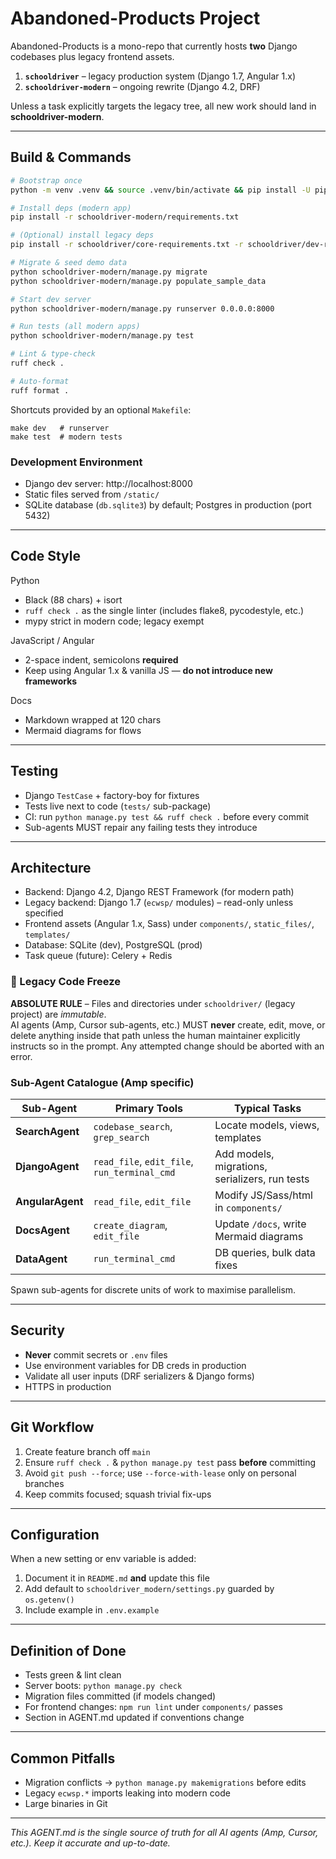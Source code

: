 # Abandoned-Products Project

Abandoned-Products is a mono-repo that currently hosts **two** Django codebases plus legacy frontend assets.

1. **`schooldriver`** – legacy production system (Django 1.7, Angular 1.x)
2. **`schooldriver-modern`** – ongoing rewrite (Django 4.2, DRF)

Unless a task explicitly targets the legacy tree, all new work should land in **schooldriver-modern**.

---

## Build & Commands

```bash
# Bootstrap once
python -m venv .venv && source .venv/bin/activate && pip install -U pip

# Install deps (modern app)
pip install -r schooldriver-modern/requirements.txt

# (Optional) install legacy deps
pip install -r schooldriver/core-requirements.txt -r schooldriver/dev-requirements.txt

# Migrate & seed demo data
python schooldriver-modern/manage.py migrate
python schooldriver-modern/manage.py populate_sample_data

# Start dev server
python schooldriver-modern/manage.py runserver 0.0.0.0:8000

# Run tests (all modern apps)
python schooldriver-modern/manage.py test

# Lint & type-check
ruff check .

# Auto-format
ruff format .
```

Shortcuts provided by an optional `Makefile`:

```
make dev   # runserver
make test  # modern tests
```

### Development Environment

- Django dev server: http://localhost:8000
- Static files served from `/static/`
- SQLite database (`db.sqlite3`) by default; Postgres in production (port 5432)

---

## Code Style

Python
- Black (88 chars) + isort
- `ruff check .` as the single linter (includes flake8, pycodestyle, etc.)
- mypy strict in modern code; legacy exempt

JavaScript / Angular
- 2-space indent, semicolons **required**
- Keep using Angular 1.x & vanilla JS — **do not introduce new frameworks**

Docs
- Markdown wrapped at 120 chars
- Mermaid diagrams for flows

---

## Testing

- Django `TestCase` + factory-boy for fixtures
- Tests live next to code (`tests/` sub-package)
- CI: run `python manage.py test && ruff check .` before every commit
- Sub-agents MUST repair any failing tests they introduce

---

## Architecture

- Backend: Django 4.2, Django REST Framework (for modern path)
- Legacy backend: Django 1.7 (`ecwsp/` modules) – read-only unless specified
- Frontend assets (Angular 1.x, Sass) under `components/`, `static_files/`, `templates/`
- Database: SQLite (dev), PostgreSQL (prod)
- Task queue (future): Celery + Redis

### 🚫 Legacy Code Freeze

**ABSOLUTE RULE** – Files and directories under `schooldriver/` (legacy project) are *immutable*.  
AI agents (Amp, Cursor sub-agents, etc.) MUST **never** create, edit, move, or delete anything inside that path unless the human maintainer explicitly instructs so in the prompt.  Any attempted change should be aborted with an error.

### Sub-Agent Catalogue (Amp specific)

| Sub-Agent | Primary Tools | Typical Tasks |
|-----------|---------------|---------------|
| **SearchAgent** | `codebase_search`, `grep_search` | Locate models, views, templates |
| **DjangoAgent** | `read_file`, `edit_file`, `run_terminal_cmd` | Add models, migrations, serializers, run tests |
| **AngularAgent** | `read_file`, `edit_file` | Modify JS/Sass/html in `components/` |
| **DocsAgent** | `create_diagram`, `edit_file` | Update `/docs`, write Mermaid diagrams |
| **DataAgent** | `run_terminal_cmd` | DB queries, bulk data fixes |

Spawn sub-agents for discrete units of work to maximise parallelism.

---

## Security

- **Never** commit secrets or `.env` files
- Use environment variables for DB creds in production
- Validate all user inputs (DRF serializers & Django forms)
- HTTPS in production

---

## Git Workflow

1. Create feature branch off `main`
2. Ensure `ruff check .` & `python manage.py test` pass **before** committing
3. Avoid `git push --force`; use `--force-with-lease` only on personal branches
4. Keep commits focused; squash trivial fix-ups

---

## Configuration

When a new setting or env variable is added:
1. Document it in `README.md` **and** update this file
2. Add default to `schooldriver_modern/settings.py` guarded by `os.getenv()`
3. Include example in `.env.example`

---

## Definition of Done

- Tests green & lint clean
- Server boots: `python manage.py check`
- Migration files committed (if models changed)
- For frontend changes: `npm run lint` under `components/` passes
- Section in AGENT.md updated if conventions change

---

## Common Pitfalls

- Migration conflicts → `python manage.py makemigrations` before edits
- Legacy `ecwsp.*` imports leaking into modern code
- Large binaries in Git

---

_This AGENT.md is the single source of truth for all AI agents (Amp, Cursor, etc.). Keep it accurate and up-to-date._ 